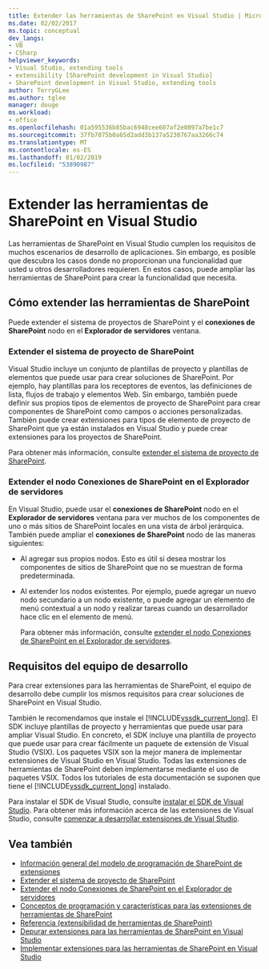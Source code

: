 ```yaml
---
title: Extender las herramientas de SharePoint en Visual Studio | Microsoft Docs
ms.date: 02/02/2017
ms.topic: conceptual
dev_langs:
- VB
- CSharp
helpviewer_keywords:
- Visual Studio, extending tools
- extensibility [SharePoint development in Visual Studio]
- SharePoint development in Visual Studio, extending tools
author: TerryGLee
ms.author: tglee
manager: douge
ms.workload:
- office
ms.openlocfilehash: 01a595536b85bac6948cee607af2e0897a7be1c7
ms.sourcegitcommit: 37fb7075b0a65d2add3b137a5230767aa3266c74
ms.translationtype: MT
ms.contentlocale: es-ES
ms.lasthandoff: 01/02/2019
ms.locfileid: "53890987"
---
```

# <a name="extend-the-sharepoint-tools-in-visual-studio"></a>Extender las herramientas de SharePoint en Visual Studio
  Las herramientas de SharePoint en Visual Studio cumplen los requisitos de muchos escenarios de desarrollo de aplicaciones. Sin embargo, es posible que descubra los casos donde no proporcionan una funcionalidad que usted u otros desarrolladores requieren. En estos casos, puede ampliar las herramientas de SharePoint para crear la funcionalidad que necesita.

## <a name="how-to-extend-the-sharepoint-tools"></a>Cómo extender las herramientas de SharePoint
 Puede extender el sistema de proyectos de SharePoint y el **conexiones de SharePoint** nodo en el **Explorador de servidores** ventana.

### <a name="extend-the-sharepoint-project-system"></a>Extender el sistema de proyecto de SharePoint
 Visual Studio incluye un conjunto de plantillas de proyecto y plantillas de elementos que puede usar para crear soluciones de SharePoint. Por ejemplo, hay plantillas para los receptores de eventos, las definiciones de lista, flujos de trabajo y elementos Web. Sin embargo, también puede definir sus propios tipos de elementos de proyecto de SharePoint para crear componentes de SharePoint como campos o acciones personalizadas. También puede crear extensiones para tipos de elemento de proyecto de SharePoint que ya están instalados en Visual Studio y puede crear extensiones para los proyectos de SharePoint.

 Para obtener más información, consulte [extender el sistema de proyecto de SharePoint](../sharepoint/extending-the-sharepoint-project-system.md).

### <a name="extend-the-sharepoint-connections-node-in-server-explorer"></a>Extender el nodo Conexiones de SharePoint en el Explorador de servidores
 En Visual Studio, puede usar el **conexiones de SharePoint** nodo en el **Explorador de servidores** ventana para ver muchos de los componentes de uno o más sitios de SharePoint locales en una vista de árbol jerárquica. También puede ampliar el **conexiones de SharePoint** nodo de las maneras siguientes:

- Al agregar sus propios nodos. Esto es útil si desea mostrar los componentes de sitios de SharePoint que no se muestran de forma predeterminada.

- Al extender los nodos existentes. Por ejemplo, puede agregar un nuevo nodo secundario a un nodo existente, o puede agregar un elemento de menú contextual a un nodo y realizar tareas cuando un desarrollador hace clic en el elemento de menú.

  Para obtener más información, consulte [extender el nodo Conexiones de SharePoint en el Explorador de servidores](../sharepoint/extending-the-sharepoint-connections-node-in-server-explorer.md).

## <a name="development-computer-requirements"></a>Requisitos del equipo de desarrollo
 Para crear extensiones para las herramientas de SharePoint, el equipo de desarrollo debe cumplir los mismos requisitos para crear soluciones de SharePoint en Visual Studio.

 También le recomendamos que instale el [!INCLUDE[vssdk_current_long](../sharepoint/includes/vssdk-current-long-md.md)]. El SDK incluye plantillas de proyecto y herramientas que puede usar para ampliar Visual Studio. En concreto, el SDK incluye una plantilla de proyecto que puede usar para crear fácilmente un paquete de extensión de Visual Studio (VSIX). Los paquetes VSIX son la mejor manera de implementar extensiones de Visual Studio en Visual Studio. Todas las extensiones de herramientas de SharePoint deben implementarse mediante el uso de paquetes VSIX. Todos los tutoriales de esta documentación se suponen que tiene el [!INCLUDE[vssdk_current_long](../sharepoint/includes/vssdk-current-long-md.md)] instalado.

 Para instalar el SDK de Visual Studio, consulte [instalar el SDK de Visual Studio](../extensibility/installing-the-visual-studio-sdk.md). Para obtener más información acerca de las extensiones de Visual Studio, consulte [comenzar a desarrollar extensiones de Visual Studio](../extensibility/starting-to-develop-visual-studio-extensions.md).

## <a name="see-also"></a>Vea también

- [Información general del modelo de programación de SharePoint de extensiones](../sharepoint/overview-of-the-programming-model-of-sharepoint-tools-extensions.md)
- [Extender el sistema de proyecto de SharePoint](../sharepoint/extending-the-sharepoint-project-system.md)
- [Extender el nodo Conexiones de SharePoint en el Explorador de servidores](../sharepoint/extending-the-sharepoint-connections-node-in-server-explorer.md)
- [Conceptos de programación y características para las extensiones de herramientas de SharePoint](../sharepoint/programming-concepts-and-features-for-sharepoint-tools-extensions.md)
- [Referencia &#40;extensibilidad de herramientas de SharePoint&#41;](../sharepoint/reference-sharepoint-tools-extensibility.md)
- [Depurar extensiones para las herramientas de SharePoint en Visual Studio](../sharepoint/debugging-extensions-for-the-sharepoint-tools-in-visual-studio.md)
- [Implementar extensiones para las herramientas de SharePoint en Visual Studio](../sharepoint/deploying-extensions-for-the-sharepoint-tools-in-visual-studio.md)